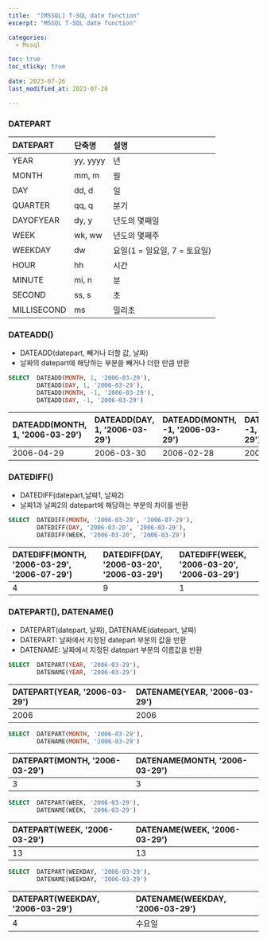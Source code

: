 ```yaml
---
title:  "[MSSQL] T-SQL date function" 
excerpt: "MSSQL T-SQL date function"

categories:
  - Mssql

toc: true
toc_sticky: true
 
date: 2023-07-26
last_modified_at: 2023-07-26

---
```

### DATEPART
| **DATEPART** | 단축명      | 설명                   |
|:-------------|:---------|:---------------------|
| YEAR         | yy, yyyy | 년                    |
| MONTH        | mm, m    | 월                    |
| DAY          | dd, d    | 일                    |
| QUARTER      | qq, q    | 분기                   |
| DAYOFYEAR    | dy, y    | 년도의 몇째일              |
| WEEK         | wk, ww   | 년도의 몇째주              |
| WEEKDAY      | dw       | 요일(1 = 일요일, 7 = 토요일) |
| HOUR         | hh       | 시간                   |
| MINUTE       | mi, n    | 분                    |
| SECOND       | ss, s    | 초                    |
| MILLISECOND  | ms       | 밀리초                  |

### DATEADD()
- DATEADD(datepart, 빼거나 더할 값, 날짜)
- 날짜의 datepart에 해당하는 부분을 빼거나 더한 만큼 반환
```sql
SELECT  DATEADD(MONTH, 1, '2006-03-29'),
        DATEADD(DAY, 1, '2006-03-29'),
        DATEADD(MONTH, -1, '2006-03-29'),
        DATEADD(DAY, -1, '2006-03-29')
```
| DATEADD(MONTH, 1, '2006-03-29') | DATEADD(DAY, 1, '2006-03-29') | DATEADD(MONTH, -1, '2006-03-29') | DATEADD(DAY, -1, '2006-03-29') |
|:--------------------------------|:------------------------------|:---------------------------------|:-------------------------------|
| 2006-04-29                      | 2006-03-30                    | 2006-02-28                       | 2006-03-28                     |

### DATEDIFF()
- DATEDIFF(datepart,날짜1, 날짜2)
- 날짜1과 날짜2의 datepart에 해당하는 부분의 차이를 반환
```sql
SELECT  DATEDIFF(MONTH, '2006-03-29', '2006-07-29'),
        DATEDIFF(DAY, '2006-03-20', '2006-03-29'),
        DATEDIFF(WEEK, '2006-03-20', '2006-03-29')
```
| DATEDIFF(MONTH, '2006-03-29', '2006-07-29') | DATEDIFF(DAY, '2006-03-20', '2006-03-29') | DATEDIFF(WEEK, '2006-03-20', '2006-03-29') |
|:--------------------------------------------|:------------------------------------------|:-------------------------------------------|
| 4                                           | 9                                         | 1                                          |

### DATEPART(), DATENAME()
- DATEPART(datepart, 날짜), DATENAME(datepart, 날짜)
- DATEPART: 날짜에서 지정된 datepart 부분의 값을 반환
- DATENAME: 날짜에서 지정된 datepart 부분의 이름값을 반환
```sql
SELECT  DATEPART(YEAR, '2006-03-29'),
        DATENAME(YEAR, '2006-03-29')
```
| DATEPART(YEAR, '2006-03-29') | DATENAME(YEAR, '2006-03-29') |
|:-----------------------------|:-----------------------------|
| 2006                         | 2006                         |

```sql
SELECT  DATEPART(MONTH, '2006-03-29'),
        DATENAME(MONTH, '2006-03-29')
```
| DATEPART(MONTH, '2006-03-29') | DATENAME(MONTH, '2006-03-29') |
|:------------------------------|:------------------------------|
| 3                             | 3                             |
```sql
SELECT  DATEPART(WEEK, '2006-03-29'),
        DATENAME(WEEK, '2006-03-29')
```
| DATEPART(WEEK, '2006-03-29') | DATENAME(WEEK, '2006-03-29') |
|:-----------------------------|:-----------------------------|
| 13                           | 13                           |
```sql
SELECT  DATEPART(WEEKDAY, '2006-03-29'),
        DATENAME(WEEKDAY, '2006-03-29')
```
| DATEPART(WEEKDAY, '2006-03-29') | DATENAME(WEEKDAY, '2006-03-29') |
|:--------------------------------|:--------------------------------|
| 4                               | 수요일                             |
